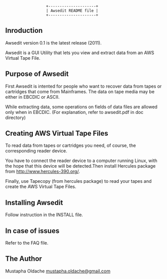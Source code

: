                       +---------------------+
                      | Awsedit README file |
                      +---------------------+ 

Inroduction
-----------
Awsedit version 0.1 is the latest release (2011).

Awsedit is a GUI Utility that lets you view and extract data from an
AWS Virtual Tape File.

Purpose of Awsedit
------------------
First Awsedit is intented for people who want to recover data from tapes or
cartridges that come from Mainframes.
The data on tape media may be either in EBCDIC or ASCII.

While extracting data, some operations on fields of data files are allowed only
when in EBCDIC. (For explanation, refer to awsedit.pdf in doc directory)

Creating AWS Virtual Tape Files
-------------------------------
To read data from tapes or cartridges you need, of course, the corresponding
reader device.

You have to connect the reader device to a computer running Linux, with the hope
that this device will be detected.Then install Hercules package from 
<http://www.hercules-390.org/>.

Finally, use Tapecopy (from hercules package) to read your tapes and create the 
AWS Virtual Tape Files.

Installing Awsedit
------------------
Follow instruction in the INSTALL file.

In case of issues
-----------------
Refer to the FAQ file.


The Author
----------
Mustapha Oldache <mustapha.oldache@gmail.com>

